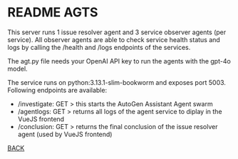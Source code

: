 # README AGTS
This server runs 1 issue resolver agent and 3 service observer agents (per service).
All observer agents are able to check service health status and logs by calling the /health and /logs endpoints of the services.

The agt.py file needs your OpenAI API key to run the agents with the gpt-4o model.

The service runs on python:3.13.1-slim-bookworm and exposes port 5003.
Following endpoints are available:
- /investigate: GET > this starts the AutoGen Assistant Agent swarm
- /agentlogs: GET > returns all logs of the agent service to diplay in the VueJS frontend
- /conclusion: GET > returns the final conclusion of the issue resolver agent (used by VueJS frontend)

[BACK](../README.md)
